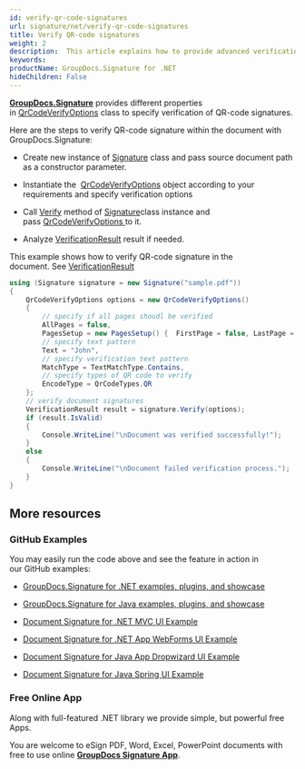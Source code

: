 ```yaml
---
id: verify-qr-code-signatures
url: signature/net/verify-qr-code-signatures
title: Verify QR-code signatures
weight: 2
description:  This article explains how to provide advanced verification of QR-code electronic signatures with GroupDocs.Signature API.
keywords: 
productName: GroupDocs.Signature for .NET
hideChildren: False
---
```

[**GroupDocs.Signature**](https://products.groupdocs.com/signature/net) provides different properties in [QrCodeVerifyOptions](https://apireference.groupdocs.com/net/signature/groupdocs.signature.options/qrcodeverifyoptions) class to specify verification of QR-code signatures.

Here are the steps to verify QR-code signature within the document with GroupDocs.Signature:

*   Create new instance of [Signature](https://apireference.groupdocs.com/net/signature/groupdocs.signature/signature) class and pass source document path as a constructor parameter.
    
*   Instantiate the  [QrCodeVerifyOptions](https://apireference.groupdocs.com/net/signature/groupdocs.signature.options/qrcodeverifyoptions) object according to your requirements and specify verification options  
    
*   Call [Verify](https://apireference.groupdocs.com/net/signature/groupdocs.signature/signature/methods/verify) method of [Signature](https://apireference.groupdocs.com/net/signature/groupdocs.signature/signature)class instance and pass [QrCodeVerifyOptions ](https://apireference.groupdocs.com/net/signature/groupdocs.signature.options/qrcodeverifyoptions)to it.  
    
*   Analyze [VerificationResult](https://apireference.groupdocs.com/net/signature/groupdocs.signature.domain/verificationresult) result if needed.

  
This example shows how to verify QR-code signature in the document. See [VerificationResult](https://apireference.groupdocs.com/net/signature/groupdocs.signature.domain/verificationresult)

```csharp
using (Signature signature = new Signature("sample.pdf"))
{
    QrCodeVerifyOptions options = new QrCodeVerifyOptions()
    {
        // specify if all pages shoudl be verified
        AllPages = false,
        PagesSetup = new PagesSetup() {  FirstPage = false, LastPage = true, OddPages = false, EvenPages = true },
        // specify text pattern
        Text = "John",
        // specify verification text pattern
        MatchType = TextMatchType.Contains,
        // specify types of QR code to verify
        EncodeType = QrCodeTypes.QR
    };
    // verify document signatures
    VerificationResult result = signature.Verify(options);
    if (result.IsValid)
    {
        Console.WriteLine("\nDocument was verified successfully!");
    }
    else
    {
        Console.WriteLine("\nDocument failed verification process.");
    }
}
```

## More resources

### GitHub Examples 

You may easily run the code above and see the feature in action in our GitHub examples:

*   [GroupDocs.Signature for .NET examples, plugins, and showcase](https://github.com/groupdocs-signature/GroupDocs.Signature-for-.NET)
    
*   [GroupDocs.Signature for Java examples, plugins, and showcase](https://github.com/groupdocs-signature/GroupDocs.Signature-for-Java)
    
*   [Document Signature for .NET MVC UI Example](https://github.com/groupdocs-signature/GroupDocs.Signature-for-.NET-MVC) 
    
*   [Document Signature for .NET App WebForms UI Example](https://github.com/groupdocs-signature/GroupDocs.Signature-for-.NET-WebForms)
    
*   [Document Signature for Java App Dropwizard UI Example](https://github.com/groupdocs-signature/GroupDocs.Signature-for-Java-Dropwizard)
    
*   [Document Signature for Java Spring UI Example](https://github.com/groupdocs-signature/GroupDocs.Signature-for-Java-Spring)
    

### Free Online App 

Along with full-featured .NET library we provide simple, but powerful free Apps.

You are welcome to eSign PDF, Word, Excel, PowerPoint documents with free to use online **[GroupDocs Signature App](https://products.groupdocs.app/signature)**.
